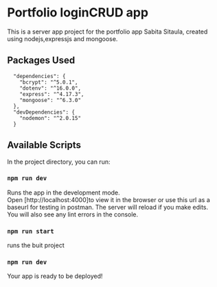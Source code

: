 # Portfolio loginCRUD app
This is a server app project for the portfolio app Sabita Sitaula, created using nodejs,expressjs and mongoose.
## Packages Used
```
  "dependencies": {
    "bcrypt": "^5.0.1",
    "dotenv": "^16.0.0",
    "express": "^4.17.3",
    "mongoose": "^6.3.0"
  },
  "devDependencies": {
    "nodemon": "^2.0.15"
  }
```
## Available Scripts
In the project directory, you can run:
### `npm run dev`
Runs the app in the development mode.\
Open [http://localhost:4000]to view it in the browser or use this url as a baseurl for testing in postman.
The server will reload if you make edits.\
You will also see any lint errors in the console.
### `npm run start`
runs the buit project
### `npm run dev`
Your app is ready to be deployed!






